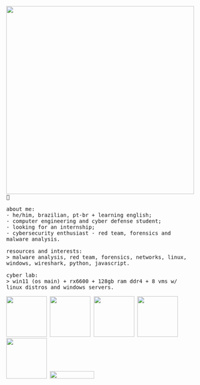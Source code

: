 <p float="left">
 <img src="https://i.imgur.com/XNTrjOd.jpeg" width="500" align="left">
  <p float="left">
    <samp>
      🥸
      <br>
      <br>
      about me:<br>
             - he/him, brazilian, pt-br + learning english;<br>
             - computer engineering and cyber defense student;<br>
             - looking for an internship;<br>
             - cybersecurity enthusiast - red team, forensics and malware analysis.<br>
      <br>
      resources and interests:<br>
          > malware analysis, red team, forensics, networks, linux, windows, wireshark, python, javascript.
      <br>
      <br>
      cyber lab:<br>
        > win11 (os main) + rx6600 + 128gb ram ddr4 + 8 vms w/ linux distros and windows servers.
      <br>
     <br>
     <img src="https://img.shields.io/badge/-Kali%20Linux-%23557C94?style=for-the-badge&logo=kalilinux&logoColor=white" width="108">
     <img src="https://img.shields.io/badge/-Wireshark-%231679A7?style=for-the-badge&logo=wireshark&logoColor=white" width="108">
     <img src="https://img.shields.io/badge/-TryHackMe-%23212C42?style=for-the-badge&logo=tryhackme&logoColor=white" width="108">
     <img src="https://img.shields.io/badge/-HackTheBox-%239FEF00?style=for-the-badge&logo=hackthebox&logoColor=white" width="108">
     <img src="https://img.shields.io/badge/-Bugcrowd-%23F26822?style=for-the-badge&logo=bugcrowd&logoColor=white" width="108">
       <a href="https://github.com/antonkomarev/github-profile-views-counter">
    <img src="https://komarev.com/ghpvc/?username=gabrielftanaka" width="118" height="20em">
    </samp>
  </p>
</p>

